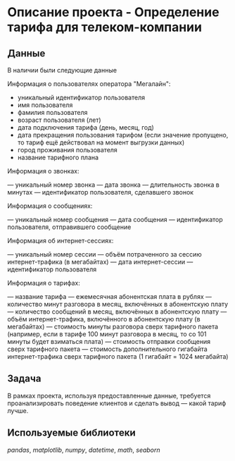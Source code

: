 # Описание проекта - Определение тарифа для телеком-компании
## Данные

В наличии были следующие данные

Информация о пользователях оператора "Мегалайн":
- уникальный идентификатор пользователя
- имя пользователя
- фамилия пользователя
- возраст пользователя (лет)
- дата подключения тарифа (день, месяц, год)
- дата прекращения пользования тарифом (если значение пропущено, то тариф ещё действовал на момент выгрузки данных)
- город проживания пользователя
- название тарифного плана

Информация о звонках:

— уникальный номер звонка
— дата звонка
— длительность звонка в минутах
— идентификатор пользователя, сделавшего звонок

Информация о сообщениях:

— уникальный номер сообщения
— дата сообщения
— идентификатор пользователя, отправившего сообщение

Информация об интернет-сессиях:

— уникальный номер сессии
— объём потраченного за сессию интернет-трафика (в мегабайтах)
— дата интернет-сессии
— идентификатор пользователя

Информация о тарифах:

— название тарифа
— ежемесячная абонентская плата в рублях
— количество минут разговора в месяц, включённых в абонентскую плату
— количество сообщений в месяц, включённых в абонентскую плату
— объём интернет-трафика, включённого в абонентскую плату (в мегабайтах)
— стоимость минуты разговора сверх тарифного пакета (например, если в тарифе 100 минут разговора в месяц, то со 101 минуты будет взиматься плата)
— стоимость отправки сообщения сверх тарифного пакета
— стоимость дополнительного гигабайта интернет-трафика сверх тарифного пакета (1 гигабайт = 1024 мегабайта)

## Задача

В рамках проекта, используя предоставленные данные, требуется проанализировать поведение клиентов и сделать вывод — какой тариф лучше.

## Используемые библиотеки
*pandas*,
*matplotlib*,
*numpy*,
*datetime*,
*math*,
*seaborn*

